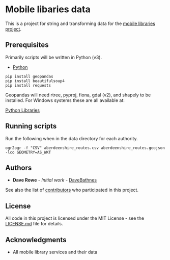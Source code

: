# Mobile libaries data

This is a project for string and transforming data for the [mobile libraries project](https://blog.librarydata.uk/mobile-library-data-project).

## Prerequisites

Primarily scripts will be written in Python (v3).

- [Python](https://www.python.org/)

```
pip install geopandas
pip install beautifulsoup4
pip install requests
```

Geopandas will need rtree, pyproj, fiona, gdal (v2), and shapely to be installed. For Windows systems these are all available at:

[Python Libraries](https://www.lfd.uci.edu/~gohlke/pythonlibs/)

## Running scripts

Run the following when in the data directory for each authority.

```
ogr2ogr -f "CSV" aberdeenshire_routes.csv aberdeenshire_routes.geojson -lco GEOMETRY=AS_WKT
```

## Authors

- **Dave Rowe** - *Initial work* - [DaveBathnes](https://github.com/DaveBathnes)

See also the list of [contributors](https://github.com/librarieshacked/mobilelibraries-database/contributors) who participated in this project.

## License

All code in this project is licensed under the MIT License - see the [LICENSE.md](LICENSE.md) file for details.

## Acknowledgments

- All mobile library services and their data

